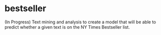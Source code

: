# bestseller
(In Progress) Text mining and analysis to create a model that will be able to predict whether a given text is on the NY Times Bestseller list. 
